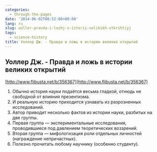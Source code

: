 ```yaml
---
categories:
  - through-the-pages
date: '2014-06-02T08:52:00+00:00'
lang: ru
slug: uoller-pravda-i-lozhj-v-istorii-velikikh-otkrihtiyj
tags:
  - science-history
title: Уоллер Дж. - Правда и ложь в истории великих открытий
---
```





## Уоллер Дж. - Правда и ложь в истории великих открытий

[http://www.flibusta.net/b/356367](http://www.flibusta.net/b/356367)  

1.  Обычно история науки подаётся весьма гладкой, отнюдь не свободной от влияния презентизма.
2.  И реальную историю приходится узнавать из разрозненных исследований.
3.  Автор приводит несколько фактов из истории науки, разбитых на две группы.
4.  Первая группа — экспериментальные исследования, проводившиеся под давлением теоретических воззрений.
5.  Вторая группа — мифологизация роли отдельных личностей (награждение непричастных).
6.  Полезно прочитать любому научнику (особенно студенту).
